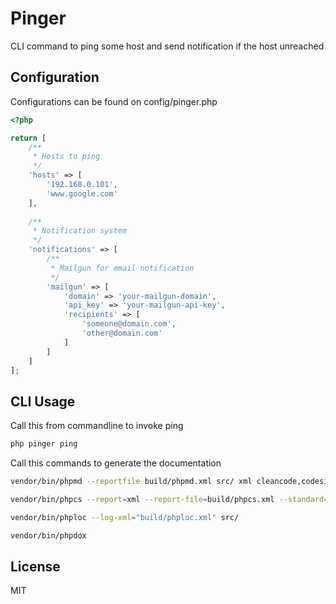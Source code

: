 Pinger
======

CLI command to ping some host and send notification if the host unreached


Configuration
-------------

Configurations can be found on config/pinger.php

```php
<?php

return [
    /**
     * Hosts to ping
     */
    'hosts' => [
        '192.168.0.101',
        'www.google.com'
    ],
    
    /**
     * Notification system
     */
    'notifications' => [
        /**
         * Mailgun for email notification
         */
        'mailgun' => [
            'domain' => 'your-mailgun-domain',
            'api_key' => 'your-mailgun-api-key',
            'recipients' => [
                'someone@domain.com',
                'other@domain.com'
            ]
        ]
    ]
];
```


CLI Usage
---------

Call this from commandline to invoke ping

```sh
php pinger ping
```

Call this commands to generate the documentation

```sh
vendor/bin/phpmd --reportfile build/phpmd.xml src/ xml cleancode,codesize,controversial,design,naming,unusedcode
```

```sh
vendor/bin/phpcs --report=xml --report-file=build/phpcs.xml --standard=vendor/m6web/symfony2-coding-standard/Symfony2 src/
```

```sh
vendor/bin/phploc --log-xml="build/phploc.xml" src/
```

```sh
vendor/bin/phpdox
```


License
-------

MIT
